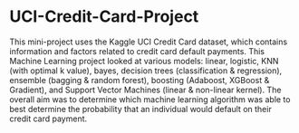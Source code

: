 # UCI-Credit-Card-Project
This mini-project uses the Kaggle UCI Credit Card dataset, which contains information and factors related to credit card default payments. This Machine Learning project looked at various models: linear, logistic, KNN (with optimal k value), bayes, decision trees (classification & regression), ensemble (bagging & random forest), boosting (Adaboost, XGBoost & Gradient),  and Support Vector Machines (linear & non-linear kernel). The overall aim was to determine which machine learning algorithm was able to best determine the probability that an individual would default on their credit card payment. 
